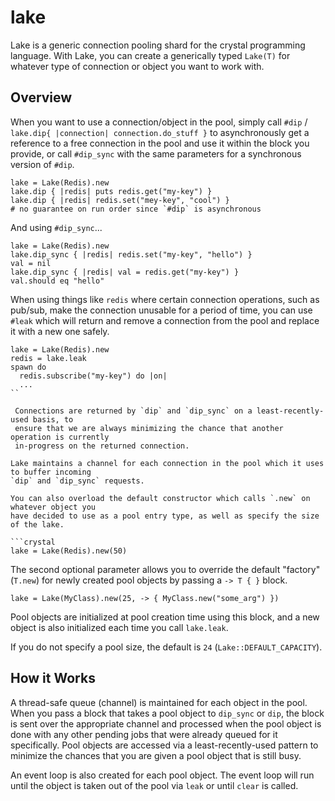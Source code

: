 # lake
Lake is a generic connection pooling shard for the crystal programming language. With
Lake, you can create a generically typed `Lake(T)` for whatever type of connection
or object you want to work with.

## Overview

When you want to use a connection/object in the pool, simply call `#dip` /
`lake.dip{ |connection| connection.do_stuff }` to asynchronously get a reference
to a free connection in the pool and use it within the block you provide, or call
`#dip_sync` with the same parameters for a synchronous version of `#dip`.

```crystal
lake = Lake(Redis).new
lake.dip { |redis| puts redis.get("my-key") }
lake.dip { |redis| redis.set("mey-key", "cool") }
# no guarantee on run order since `#dip` is asynchronous
```
And using `#dip_sync`...

```crystal
lake = Lake(Redis).new
lake.dip_sync { |redis| redis.set("my-key", "hello") }
val = nil
lake.dip_sync { |redis| val = redis.get("my-key") }
val.should eq "hello"
```

When using things like `redis` where certain connection operations, such as pub/sub,
make the connection unusable for a period of time, you can use `#leak` which will
return and remove a connection from the pool and replace it with a new one safely.

```crystal
lake = Lake(Redis).new
redis = lake.leak
spawn do
  redis.subscribe("my-key") do |on|
  ...
``

 Connections are returned by `dip` and `dip_sync` on a least-recently-used basis, to
 ensure that we are always minimizing the chance that another operation is currently
 in-progress on the returned connection.

Lake maintains a channel for each connection in the pool which it uses to buffer incoming
`dip` and `dip_sync` requests.

You can also overload the default constructor which calls `.new` on whatever object you
have decided to use as a pool entry type, as well as specify the size of the lake.

```crystal
lake = Lake(Redis).new(50)
```

The second optional parameter allows you to override the default "factory" (`T.new`) for
newly created pool objects by passing a `-> T { }` block.

```crystal
lake = Lake(MyClass).new(25, -> { MyClass.new("some_arg") })
```

Pool objects are initialized at pool creation time using this block, and a new object
is also initialized each time you call `lake.leak`.

If you do not specify a pool size, the default is `24` (`Lake::DEFAULT_CAPACITY`).

## How it Works
A thread-safe queue (channel) is maintained for each object in the pool. When you pass
a block that takes a pool object to `dip_sync` or `dip`, the block is sent over the
appropriate channel and processed when the pool object is done with any other pending
jobs that were already queued for it specifically. Pool objects are accessed via a
least-recently-used pattern to minimize the chances that you are given a pool object
that is still busy.

An event loop is also created for each pool object. The event loop will run until
the object is taken out of the pool via `leak` or until `clear` is called.
